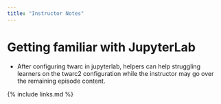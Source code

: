 ```yaml
---
title: "Instructor Notes"
---
```


# Getting familiar with JupyterLab

* After configuring twarc in jupyterlab, helpers can help struggling learners on the twarc2 configuration while the instructor may go over the remaining episode content.

{% include links.md %}
